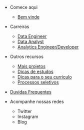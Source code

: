 - Comece aqui
  - [Bem vinde](/#bem-vinde)

- Carreiras
  - [Data Engineer](carreiras/data-engineer/)
  - [Data Analyst](carreiras/data-analyst/)
  - [Analytics Engineer/Developer](carreiras/analytics-engineer/)

- Outros recursos
  - [Mais projetos](recursos/projetos/)
  - [Dicas de estudos](recursos/dicas-estudo/)
  - [Dicas para o seu curriculo](recursos/dicas-curriculo/)
  - [Processos seletivos](recursos/desafios/)

- [Duvidas Frequentes](faq/)

- Acompanhe nossas redes
  - Twitter
  - Instagram
  - Blog